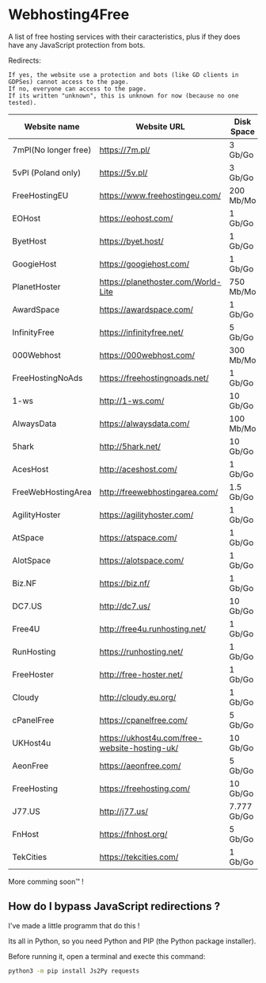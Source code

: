 # Webhosting4Free

A list of free hosting services with their caracteristics, plus if they does have any JavaScript protection from bots.

Redirects:          

```
If yes, the website use a protection and bots (like GD clients in GDPSes) cannot access to the page.
If no, everyone can access to the page.
If its written "unknown", this is unknown for now (because no one tested).
```
                       

|    Website name    |    Website URL                               |    Disk Space    |Bandwidth / month|    My rating     |Redirects|
|--------------------|----------------------------------------------|------------------|-----------------|------------------|---------|
|7mPl(No longer free)|https://7m.pl/                                |3 Gb/Go           |Unlimited        |2/10              |No       |
|5vPl (Poland only)  |https://5v.pl/                                |3 Gb/Go           |Unlimited        |3/10              |No       |
|FreeHostingEU       |https://www.freehostingeu.com/                |200 Mb/Mo         |4 Gb/Go          |4/10              |No       |
|EOHost              |https://eohost.com/                           |1 Gb/Go           |5 Gb/Go          |5/10              |No       |
|ByetHost            |https://byet.host/                            |1 Gb/Go           |50 Gb/Go         |6/10              |Yes      |
|GoogieHost          |https://googiehost.com/                       |1 Gb/Go           |100 Gb/Go        |6/10              |Unknown  |
|PlanetHoster        |https://planethoster.com/World-Lite           |750 Mb/Mo         |Unlimited        |4/10              |Unknown  |
|AwardSpace          |https://awardspace.com/                       |1 Gb/Go           |5 Gb/Go          |5/10              |No       |
|InfinityFree        |https://infinityfree.net/                     |5 Gb/Go           |Unlimited        |7/10              |Yes      |
|000Webhost          |https://000webhost.com/                       |300 Mb/Mo         |3 Gb/Go          |5/10              |No       |
|FreeHostingNoAds    |https://freehostingnoads.net/                 |1 Gb/Go           |5 Gb/Go          |5/10              |No       |
|1-ws                |http://1-ws.com/                              |10 Gb/Go          |Unlimited        |6/10              |Yes      |
|AlwaysData          |https://alwaysdata.com/                       |100 Mb/Mo         |Unlimited        |7/10              |No       |
|5hark               |http://5hark.net/                             |10 Gb/Go          |100 Gb/Go        |6/10              |Yes      |
|AcesHost            |http://aceshost.com/                          |1 Gb/Go           |5 Gb/Go          |6/10              |No       |
|FreeWebHostingArea  |http://freewebhostingarea.com/                |1.5 Gb/Go         |Unlimited        |8/10              |No       |
|AgilityHoster       |https://agilityhoster.com/                    |1 Gb/Go           |5 Gb/Go          |6/10              |No       |
|AtSpace             |https://atspace.com/                          |1 Gb/Go           |Unlimited        |7/10              |No       |
|AlotSpace           |https://alotspace.com/                        |1 Gb/Go           |5 Gb/Go          |6/10              |No       |
|Biz.NF              |https://biz.nf/                               |1 Gb/Go           |5 Gb/Go          |6/10              |No       |
|DC7.US              |http://dc7.us/                                |10 Gb/Go          |100 Gb/Go        |7/10              |Yes      |
|Free4U              |http://free4u.runhosting.net/                 |1 Gb/Go           |5 Gb/Go          |6/10              |No       |
|RunHosting          |https://runhosting.net/                       |1 Gb/Go           |5 Gb/Go          |6/10              |No       |
|FreeHoster          |http://free-hoster.net/                       |1 Gb/Go           |50 Gb/Go         |6/10              |Yes      |
|Cloudy              |http://cloudy.eu.org/                         |1 Gb/Go           |10 Gb/Go         |5/10              |Yes      |
|cPanelFree          |https://cpanelfree.com/                       |5 Gb/Go           |Unlimited        |5/10              |Unknown  |
|UKHost4u            |https://ukhost4u.com/free-website-hosting-uk/ |10 Gb/Go          |256 Mb/Mo        |3/10              |Unknown  |
|AeonFree            |https://aeonfree.com/                         |5 Gb/Go           |Unlimited        |5/10              |Yes      |
|FreeHosting         |https://freehosting.com/                      |10 Gb/Go          |Unlimited        |5/10              |Unknown  |
|J77.US              |http://j77.us/                                |7.777 Gb/Go       |77.777 Gb/Go     |6/10              |Yes      |
|FnHost              |https://fnhost.org/                           |5 Gb/Go           |Unlimited        |7/10              |Yes      |
|TekCities           |https://tekcities.com/                        |1 Gb/Go           |5 Gb/Go          |6/10              |No       |

More comming soon™ !

## How do I bypass JavaScript redirections ?

I've made a little programm that do this !

Its all in Python, so you need Python and PIP (the Python package installer).

Before running it, open a terminal and execte this command:

```bash
python3 -m pip install Js2Py requests
```
